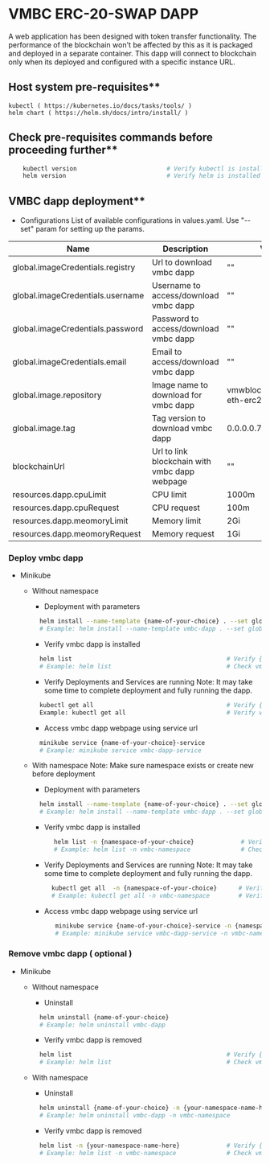 # VMBC ERC-20-SWAP DAPP
A web application has been designed with token transfer functionality. The performance of the blockchain won't be affected by this as it is packaged and deployed in a separate container. This dapp will connect to blockchain only when its deployed and configured with a specific instance URL.

## Host system pre-requisites**

    kubectl ( https://kubernetes.io/docs/tasks/tools/ )
    helm chart ( https://helm.sh/docs/intro/install/ )

## Check pre-requisites commands before proceeding further**
```sh
    kubectl version                         # Verify kubectl is installed
    helm version                            # Verify helm is installed
```

## VMBC dapp deployment**

- Configurations
  List of available configurations in values.yaml. Use "--set" param for setting up the params.
  
| Name                             | Description                                  | Value                        | Type      |
|----------------------------------|----------------------------------------------|------------------------------|-----------|
| global.imageCredentials.registry | Url to download vmbc dapp                    | ""                           | Mandatory |
| global.imageCredentials.username | Username to access/download vmbc dapp        | ""                           | Mandatory |
| global.imageCredentials.password | Password to access/download vmbc dapp        | ""                           | Mandatory |
| global.imageCredentials.email    | Email to access/download vmbc dapp           | ""                           | Optional  |
| global.image.repository          | Image name to download for vmbc dapp         | vmwblockchain/vmbc-eth-erc20-swap | Optional |
| global.image.tag                 | Tag version to download vmbc dapp            | 0.0.0.0.7820                       | Optional  |
| blockchainUrl                    | Url to link blockchain with vmbc dapp webpage | ""                           | Mandatory |
| resources.dapp.cpuLimit          | CPU limit                                    | 1000m                          |   Optional        |
| resources.dapp.cpuRequest             | CPU request                                  | 100m                          |     Optional      |
| resources.dapp.meomoryLimit           | Memory limit                                 | 2Gi                        |    Optional       |
| resources.dapp.meomoryRequest         | Memory request                               | 1Gi                          |    Optional       |

### Deploy vmbc dapp
- Minikube
  - Without namespace
    - Deployment with parameters
    ```sh
      helm install --name-template {name-of-your-choice} . --set global.imageCredentials.registry={registry} --set global.imageCredentials.username={username} --set global.imageCredentials.password={password} --set blockchainUrl={blockchainURL}
      # Example: helm install --name-template vmbc-dapp . --set global.imageCredentials.registry=vmwaresaas.jfrog.io --set global.imageCredentials.username=testUsername --set global.imageCredentials.password=testPassword --set blockchainUrl=http://127.0.0.1:30545
    ```  
                    
    - Verify vmbc dapp is installed
    ```sh
      helm list                                           # Verify {name-of-your-choice} helm chart is available
      # Example: helm list                                # Check vmbc-dapp is available
    ```
    - Verify Deployments and Services are running
      Note: It may take some time to complete deployment and fully running the dapp.
    ```sh
      kubectl get all                                     # Verify {name-of-your-choice}-deployment and {name-of-your-choice}-service is available
      Example: kubectl get all                            # Verify vmbc-dapp-deployment and vmbc-dapp-service is available
    ```
    
    - Access vmbc dapp webpage using service url
    ```sh
      minikube service {name-of-your-choice}-service
      # Example: minikube service vmbc-dapp-service
    ```    
  - With namespace
    Note: Make sure namespace exists or create new before deployment
    - Deployment with parameters
    ```sh
      helm install --name-template {name-of-your-choice} . --set global.imageCredentials.registry={registry} --set global.imageCredentials.username={username} --set global.imageCredentials.password={password} --set blockchainUrl={blockchainURL} -n {namespace-of-your-choice}
      # Example: helm install --name-template vmbc-dapp . --set global.imageCredentials.registry=vmwaresaas.jfrog.io --set global.imageCredentials.username=testUsername --set global.imageCredentials.password=testPassword --set blockchainUrl=http://127.0.0.1:30545 -n vmbc-namespace
    ```  
                    
    - Verify vmbc dapp is installed
    ```sh
          helm list -n {namespace-of-your-choice}             # Verify {name-of-your-choice} helm chart is available
          # Example: helm list -n vmbc-namespace              # Check vmbc-dapp is available
    ```
    - Verify Deployments and Services are running
      Note: It may take some time to complete deployment and fully running the dapp.
      ```sh
        kubectl get all  -n {namespace-of-your-choice}      # Verify {name-of-your-choice}-deployment and {name-of-your-choice}-service is available
        # Example: kubectl get all -n vmbc-namespace        # Verify vmbc-dapp-deployment and vmbc-dapp-service is available
      ```

    -  Access vmbc dapp webpage using service url
        ```sh
           minikube service {name-of-your-choice}-service -n {namespace-of-your-choice}
           # Example: minikube service vmbc-dapp-service -n vmbc-namespace
        ```
                
### Remove vmbc dapp ( optional )
- Minikube
  - Without namespace
    - Uninstall
    ```sh
      helm uninstall {name-of-your-choice}
      # Example: helm uninstall vmbc-dapp
    ```
    
    - Verify vmbc dapp is removed
    ```sh
      helm list                                           # Verify {name-of-your-choice} helm chart is not available
      # Example: helm list                                # Check vmbc-dapp is not available
    ```
    
  - With namespace
    - Uninstall
    ```sh
      helm uninstall {name-of-your-choice} -n {your-namespace-name-here}
      # Example: helm uninstall vmbc-dapp -n vmbc-namespace
    ```
    - Verify vmbc dapp is removed
    ```sh
      helm list -n {your-namespace-name-here}             # Verify {name-of-your-choice} helm chart is not available
      # Example: helm list -n vmbc-namespace              # Check vmbc-dapp is not available
    ```
